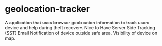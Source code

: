 # geolocation-tracker
A application that uses browser geolocation information to track users device and help during theft recovery.  Nice to Have Server Side Tracking (SST) Email Notification of device outside safe area. Visibility of device on map.
